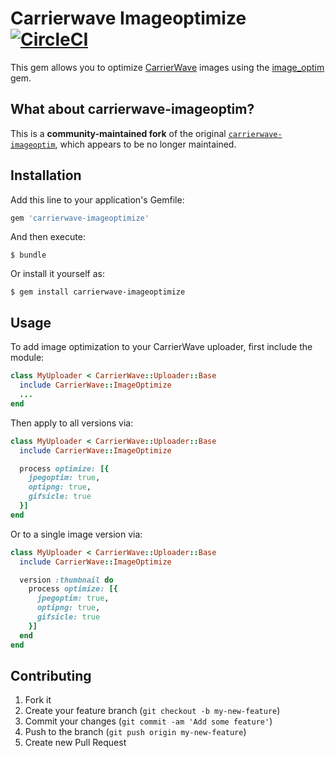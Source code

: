 # Carrierwave Imageoptimize [![CircleCI](https://dl.circleci.com/status-badge/img/gh/pparker13122/carrierwave-imageoptimize/tree/main.svg?style=svg)](https://dl.circleci.com/status-badge/redirect/gh/pparker13122/carrierwave-imageoptimize/tree/main)
This gem allows you to optimize [CarrierWave](https://github.com/carrierwaveuploader/carrierwave) images using the [image_optim](https://github.com/toy/image_optim) gem.


## What about carrierwave-imageoptim?

This is a **community-maintained fork** of the original [`carrierwave-imageoptim`](https://github.com/nifuramu/carrierwave-imageoptim), which appears to be no longer maintained.

## Installation
Add this line to your application's Gemfile:

```ruby
gem 'carrierwave-imageoptimize'
```

And then execute:

    $ bundle

Or install it yourself as:

    $ gem install carrierwave-imageoptimize

## Usage
To add image optimization to your CarrierWave uploader, first include the module:

```ruby
class MyUploader < CarrierWave::Uploader::Base
  include CarrierWave::ImageOptimize
  ...
end
```

Then apply to all versions via:

```ruby
class MyUploader < CarrierWave::Uploader::Base
  include CarrierWave::ImageOptimize

  process optimize: [{
    jpegoptim: true,
    optipng: true,
    gifsicle: true
  }]
end
```

Or to a single image version via:

```ruby
class MyUploader < CarrierWave::Uploader::Base
  include CarrierWave::ImageOptimize

  version :thumbnail do
    process optimize: [{
      jpegoptim: true,
      optipng: true,
      gifsicle: true
    }]
  end
end
```

## Contributing

1. Fork it
2. Create your feature branch (`git checkout -b my-new-feature`)
3. Commit your changes (`git commit -am 'Add some feature'`)
4. Push to the branch (`git push origin my-new-feature`)
5. Create new Pull Request
